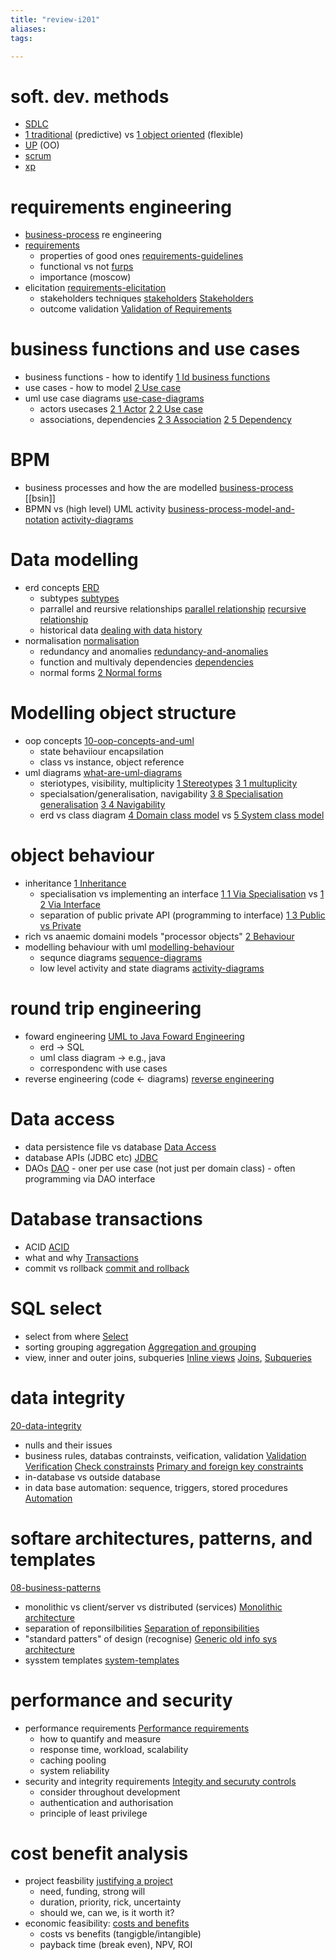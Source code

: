 ```yaml
---
title: "review-i201"
aliases: 
tags: 

---
```


# soft. dev. methods
- [SDLC](notes/systems-development-life-cycle.md)
- [1 traditional](notes/approaches-to-systems-development.md#1%20traditional) (predictive) vs [1 object oriented](notes/approaches-to-systems-development.md#1%20object%20oriented) (flexible)
- [UP](notes/unified-processes.md) (OO)
- [scrum](notes/scrum.md)
- [xp](notes/extreme-programming.md)

# requirements engineering
- [business-process](notes/business-process.md) re engineering 
- [requirements](notes/requirements.md)
	- properties of good ones [requirements-guidelines](notes/requirements-guidelines.md)
	- functional vs not [furps](notes/furps.md)
	- importance (moscow) 
- elicitation [requirements-elicitation](notes/requirements-elicitation.md)
	- stakeholders techniques [stakeholders](notes/stakeholders.md) [Stakeholders](notes/requirements-elicitation.md#Stakeholders)
	- outcome validation [Validation of Requirements](notes/requirements-elicitation.md#Validation%20of%20Requirements)

# business functions and use cases
- business functions - how to identify [1 Id business functions](notes/business-functions.md#1%20Id%20business%20functions)
- use cases - how to model [2 Use case](notes/business-functions.md#2%20Use%20case)
- uml use case diagrams [use-case-diagrams](notes/use-case-diagrams.md)
	- actors usecases [2 1 Actor](notes/use-case-diagrams.md#2%201%20Actor) [2 2 Use case](notes/use-case-diagrams.md#2%202%20Use%20case)
 	- associations, dependencies [2 3 Association](notes/use-case-diagrams.md#2%203%20Association) [2 5 Dependency](notes/use-case-diagrams.md#2%205%20Dependency)

# BPM
- business processes and how the are modelled [business-process](notes/business-process.md) [[bsin]]
- BPMN vs (high level) UML activity [business-process-model-and-notation](notes/business-process-model-and-notation.md) [activity-diagrams](notes/activity-diagrams.md)

# Data modelling
 - erd concepts [ERD](notes/entity-relationship-diagrams.md)
	 - subtypes [subtypes](notes/entity-relationship-diagrams.md#subtypes)
	 - parrallel and reursive relationships [parallel relationship](notes/entity-relationship-diagrams.md#parallel%20relationship) [recursive relationship](notes/entity-relationship-diagrams.md#recursive%20relationship)
	 - historical data [dealing with data history](notes/entity-relationship-diagrams.md#dealing%20with%20data%20history)
 - normalisation [normalisation](notes/normalisation.md)
	 - redundancy and anomalies [redundancy-and-anomalies](notes/redundancy-and-anomalies.md)
	 - function and multivaly dependencies [dependencies](notes/dependencies.md)
	 - normal forms [2 Normal forms](notes/normalisation.md#2%20Normal%20forms)

# Modelling object structure
- oop concepts [10-oop-concepts-and-uml](notes/10-oop-concepts-and-uml.md)
	- state behaviiour encapsilation
	- class vs instance, object reference
- uml diagrams [what-are-uml-diagrams](notes/what-are-uml-diagrams.md)
	- steriotypes, visibility, multiplicity [1 Stereotypes](notes/class-diagrams.md#1%20Stereotypes) [3 1 multuplicity](notes/class-diagrams.md#3%201%20multuplicity) 
	- specialsation/generalisation, navigability [3 8 Specialisation generalisation](notes/class-diagrams.md#3%208%20Specialisation%20generalisation) [3 4 Navigability](notes/class-diagrams.md#3%204%20Navigability)
	- erd vs class diagram [4 Domain class model](notes/class-diagrams.md#4%20Domain%20class%20model) vs [5 System class model](notes/class-diagrams.md#5%20System%20class%20model)
# object behaviour
- inheritance [1 Inheritance](notes/modelling-behaviour.md#1%20Inheritance)
	- specialisation vs implementing an interface [1 1 Via Specialisation](notes/modelling-behaviour.md#1%201%20Via%20Specialisation) vs [1 2 Via Interface](notes/modelling-behaviour.md#1%202%20Via%20Interface)
	- separation of public private API (programming to interface) [1 3 Public vs Private](notes/modelling-behaviour.md#1%203%20Public%20vs%20Private)
- rich vs anaemic domaini models "processor objects" [2 Behaviour](notes/modelling-behaviour.md#2%20Behaviour)
- modelling behaviour with uml [modelling-behaviour](notes/modelling-behaviour.md)
	- sequnce diagrams [sequence-diagrams](notes/sequence-diagrams.md)
	- low level activity and state diagrams [activity-diagrams](notes/activity-diagrams.md) 

# round trip engineering
- foward engineering [UML to Java Foward Engineering](notes/uml-java-forward-engineering.md)
	- erd -> SQL
	- uml class diagram -> e.g., java 
	- correspondenc with use cases
- reverse engineering (code <- diagrams) [reverse engineering](notes/uml-java-reverse-engineering.md)

# Data access
- data persistence file vs database [Data Access](notes/data-access.md)
- database APIs (JDBC etc) [JDBC](notes/java-database-connectibity.md)
- DAOs [DAO](notes/data-access-object.md)
		- oner per use case (not just per domain class)
		- often programming via DAO interface

# Database transactions
- ACID [ACID](notes/18-advanced-sql-1.md#ACID)
- what and why [Transactions](notes/18-advanced-sql-1.md#Transactions)
- commit vs rollback [commit and rollback](notes/18-advanced-sql-1.md#commit%20and%20rollback)

# SQL select
- select from where [Select](notes/19-advanced-sql-2.md#Select)
- sorting grouping aggregation [Aggregation and grouping](notes/19-advanced-sql-2.md#Aggregation%20and%20grouping)
- view, inner and outer joins, subqueries [Inline views](notes/19-advanced-sql-2.md#Inline%20views) [Joins](notes/19-advanced-sql-2.md#Joins), [Subqueries](notes/19-advanced-sql-2.md#Subqueries)

# data integrity
[20-data-integrity](notes/20-data-integrity.md)
- nulls and their issues 
- business rules, databas contrainsts, veification, validation [Validation](notes/20-data-integrity.md#Validation) [Verification](notes/20-data-integrity.md#Verification) [Check constrainsts](notes/20-data-integrity.md#Check%20constrainsts) [Primary and foreign key constraints](notes/20-data-integrity.md#Primary%20and%20foreign%20key%20constraints)
- in-database vs outside database
- in data base automation: sequence, triggers, stored procedures [Automation](notes/20-data-integrity.md#Automation)

# softare architectures, patterns, and templates
[08-business-patterns](notes/08-business-patterns.md)
- monolithic vs client/server vs distributed (services) [Monolithic architecture](notes/software-architectures.md#Monolithic%20architecture)
- separation of reponsilbilities [Separation of reponsibilities](notes/software-architectures.md#Separation%20of%20reponsibilities)
- "standard patters" of design (recognise) [Generic old info sys architecture](notes/software-architectures.md#Generic%20old%20info%20sys%20architecture)
- sysstem templates [system-templates](notes/system-templates.md)

# performance and security
- performance requirements [Performance requirements](notes/22-performance-and-security.md#Performance%20requirements)
	- how to quantify and measure
	- response time, workload, scalability
	- caching pooling
	- system reliability
- security and integrity requirements [Integity and securuty controls](notes/22-performance-and-security.md#Integity%20and%20securuty%20controls)
	- consider throughout development
	- authentication and authorisation
	- principle of least privilege

# cost benefit analysis
 - project feasbility  [justifying a project](notes/25-cost-benefit-analysis.md#justifying%20a%20project)
	 - need, funding, strong will
	 - duration, priority, rick, uncertainty
	 - should we, can we, is it worth it?
 - economic feasibility: [costs and benefits](notes/25-cost-benefit-analysis.md#costs%20and%20benefits)
	 - costs vs benefits (tangigble/intangible)
	 - payback time (break even), NPV, ROI